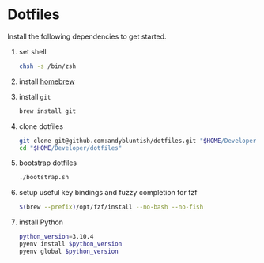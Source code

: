 # Dotfiles

Install the following dependencies to get started.

1. set shell

   ```sh
   chsh -s /bin/zsh
   ```

2. install [homebrew](https://brew.sh)

3. install `git`

   ```sh
   brew install git
   ```

4. clone dotfiles

   ```sh
   git clone git@github.com:andybluntish/dotfiles.git "$HOME/Developer/dotfiles"
   cd "$HOME/Developer/dotfiles"
   ```

5. bootstrap dotfiles

   ```sh
   ./bootstrap.sh
   ```

6. setup useful key bindings and fuzzy completion for fzf

   ```sh
   $(brew --prefix)/opt/fzf/install --no-bash --no-fish
   ```

7. install Python

   ```sh
   python_version=3.10.4
   pyenv install $python_version
   pyenv global $python_version
   ```
